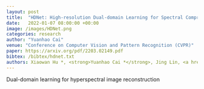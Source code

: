 ```yaml
---
layout: post
title:  "HDNet: High-resolution Dual-domain Learning for Spectral Compressive Imaging"
date:   2022-01-07 08:00:00 +00:00
image: /images/HDNet.png
categories: research
author: "Yuanhao Cai"
venue: "Conference on Computer Vision and Pattern Recognition (CVPR)"
paper: https://arxiv.org/pdf/2203.02149.pdf
bibtex: /bibtex/hdnet.txt
authors: Xiaowan Hu *, <strong>Yuanhao Cai *</strong>, Jing Lin, <a href="https://www.sigs.tsinghua.edu.cn/whq/">Haoqian Wang</a>, <a href="https://www.bell-labs.com/about/researcher-profiles/xyuan/">Xin Yuan</a>, <a href="https://yulunzhang.com/">Yulun Zhang</a>, <a href="http://people.ee.ethz.ch/~timofter/">Radu Timofte</a>, <a href="https://ee.ethz.ch/the-department/faculty/professors/person-detail.OTAyMzM=.TGlzdC80MTEsMTA1ODA0MjU5.html">Luc Van Gool</a>
---
```

Dual-domain learning for hyperspectral image reconstruction
